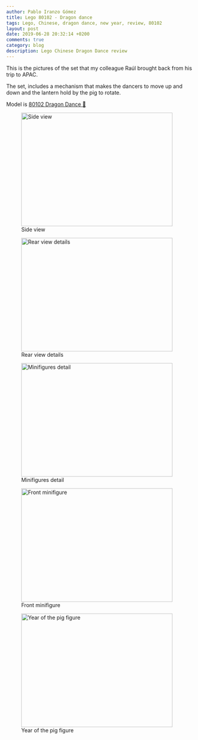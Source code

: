 ```yaml
---
author: Pablo Iranzo Gómez
title: Lego 80102 - Dragon dance
tags: Lego, Chinese, dragon dance, new year, review, 80102
layout: post
date: 2019-06-28 20:32:14 +0200
comments: true
category: blog
description: Lego Chinese Dragon Dance review
---
```


This is the pictures of the set that my colleague Raúl brought back from his trip to APAC.

The set, includes a mechanism that makes the dancers to move up and down and the lantern hold by the pig to rotate.

Model is [80102 Dragon Dance 🛒](https://www.amazon.es/dp/B07KRJJFY8?tag=redken-21)

<div class="elegant-gallery" itemscope itemtype="http://schema.org/ImageGallery">
    <figure itemprop="associatedMedia" itemscope itemtype="http://schema.org/ImageObject">
        <a href="https://i.imgur.com/8j1Drm8.jpg" itemprop="contentUrl" data-size="4032x3024">
            <img src="https://i.imgur.com/8j1Drm8t.jpg" width="403" height="302" itemprop="thumbnail" alt="Side view" />
        </a>
        <figcaption itemprop="caption description">Side view</figcaption>
    </figure>
    <figure itemprop="associatedMedia" itemscope itemtype="http://schema.org/ImageObject">
    <a href="https://i.imgur.com/y72cWUS.jpg" itemprop="contentUrl" data-size="4032x3024">
        <img src="https://i.imgur.com/y72cWUSt.jpg" width="403" height="302" itemprop="thumbnail" alt="Rear view details" />
    </a>
    <figcaption itemprop="caption description">Rear view details</figcaption>
    </figure>
    <figure itemprop="associatedMedia" itemscope itemtype="http://schema.org/ImageObject">
    <a href="https://i.imgur.com/EOD2WXW.jpg" itemprop="contentUrl" data-size="4032x3024">
        <img src="https://i.imgur.com/EOD2WXWt.jpg" width="403" height="302" itemprop="thumbnail" alt="Minifigures detail" />
    </a>
    <figcaption itemprop="caption description">Minifigures detail</figcaption>
    </figure>
        <figure itemprop="associatedMedia" itemscope itemtype="http://schema.org/ImageObject">
    <a href="https://i.imgur.com/XCjG4TR.jpg" itemprop="contentUrl" data-size="4032x3024">
        <img src="https://i.imgur.com/XCjG4TRt.jpg" width="403" height="302" itemprop="thumbnail" alt="Front minifigure" />
    </a>
    <figcaption itemprop="caption description">Front minifigure</figcaption>
    </figure>
        <figure itemprop="associatedMedia" itemscope itemtype="http://schema.org/ImageObject">
    <a href="https://i.imgur.com/sY9a1Qd.jpg" itemprop="contentUrl" data-size="4032x3024">
        <img src="https://i.imgur.com/sY9a1Qdt.jpg" width="403" height="302" itemprop="thumbnail" alt="Year of the pig figure" />
    </a>
    <figcaption itemprop="caption description">Year of the pig figure</figcaption>
    </figure>
</div>
